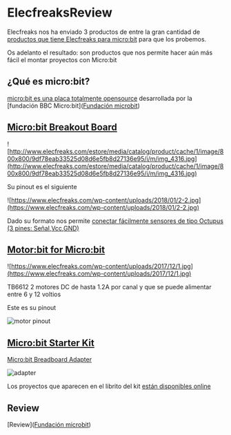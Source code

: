# ElecfreaksReview

Elecfreaks nos ha enviado 3 productos de entre la gran cantidad de [productos que tiene Elecfreaks para micro:bit](http://www.elecfreaks.com/estore/micro-bit) para que los probemos.

Os adelanto el resultado: son productos que nos permite hacer aún más fácil el montar proyectos con Micro:bit

## ¿Qué es micro:bit?

[micro:bit es una placa totalmente opensource](https://www.microbit.co.uk/open_source) desarrollada por la [fundación BBC Micro:bit]([Fundación microbit](http://microbit.org/es/))

## [Micro:bit Breakout Board](http://www.elecfreaks.com/estore/elecfreaks-micro-bit-breakout-board.html)

![http://www.elecfreaks.com/estore/media/catalog/product/cache/1/image/800x800/9df78eab33525d08d6e5fb8d27136e95/i/m/img_4316.jpg](http://www.elecfreaks.com/estore/media/catalog/product/cache/1/image/800x800/9df78eab33525d08d6e5fb8d27136e95/i/m/img_4316.jpg)


Su pinout es el siguiente

![https://www.elecfreaks.com/wp-content/uploads/2018/01/2-2.jpg](https://www.elecfreaks.com/wp-content/uploads/2018/01/2-2.jpg)


Dado su formato nos permite [conectar fácilmente sensores de tipo  Octupus (3 pines: Señal,Vcc,GND)](https://www.elecfreaks.com/12396.html)


## [Motor:bit for Micro:bit](http://www.elecfreaks.com/estore/elecfreaks-motor-bit-for-micro-bit.html)

![https://www.elecfreaks.com/wp-content/uploads/2017/12/1.jpg](https://www.elecfreaks.com/wp-content/uploads/2017/12/1.jpg)


TB6612 2 motores DC de hasta 1.2A por canal y que se puede alimentar entre 6 y 12 voltios

Este es su pinout

![motor pinout](https://www.elecfreaks.com/wp-content/uploads/2017/12/121217_1035_ElecfreaksM1.png)


## [Micro:bit Starter Kit](http://www.elecfreaks.com/estore/elecfreaks-micro-bit-starter-kit-without-micro-bit-board.html)



[Micro:bit Breadboard Adapter](http://www.elecfreaks.com/estore/microbit-breadboard-adapter.html)

![adapter](http://www.elecfreaks.com/estore/media/catalog/product/cache/1/image/800x800/9df78eab33525d08d6e5fb8d27136e95/i/m/img_3377.jpg)

Los proyectos que aparecen en el librito del kit  [están disponibles online](http://www.elecfreaks.com/estore/elecfreaks-micro-bit-starter-kit-without-micro-bit-board.html)

## Review

[Review]([Fundación microbit](http://microbit.org/es/))
